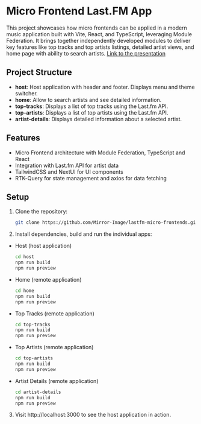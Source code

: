 # Micro Frontend Last.FM App

This project showcases how micro frontends can be applied in a modern music application built with Vite, React, and TypeScript, leveraging Module Federation. It brings together independently developed modules to deliver key features like top tracks and top artists listings, detailed artist views, and home page with ability to search artists. [Link to the presentation](https://docs.google.com/presentation/d/1fHFqcti43R0wpRZ0DLmhQCS3frB2Mghv/edit?usp=sharing&ouid=118293489508414654005&rtpof=true&sd=true)

## Project Structure

- **host**: Host application with header and footer. Displays menu and theme switcher.
- **home**: Allow to search artists and see detailed information.
- **top-tracks**: Displays a list of top tracks using the Last.fm API.
- **top-artists**: Displays a list of top artists using the Last.fm API.
- **artist-details**: Displays detailed information about a selected artist.

## Features

- Micro Frontend architecture with Module Federation, TypeScript and React
- Integration with Last.fm API for artist data
- TailwindCSS and NextUI for UI components
- RTK-Query for state management and axios for data fetching

## Setup

1. Clone the repository:

   ```bash
   git clone https://github.com/Mirror-Image/lastfm-micro-frontends.git
   ```

2. Install dependencies, build and run the individual apps:
- Host (host application)
  ```bash
  cd host
  npm run build
  npm run preview
  ```
- Home (remote application)
  ```bash
  cd home
  npm run build
  npm run preview
  ```
- Top Tracks (remote application)
   ```bash
   cd top-tracks
   npm run build
   npm run preview
   ```
- Top Artists (remote application)
   ```bash
   cd top-artists
   npm run build
   npm run preview
   ```
- Artist Details (remote application)
   ```bash
   cd artist-details
   npm run build
   npm run preview
   ```
3. Visit http://localhost:3000 to see the host application in action.
